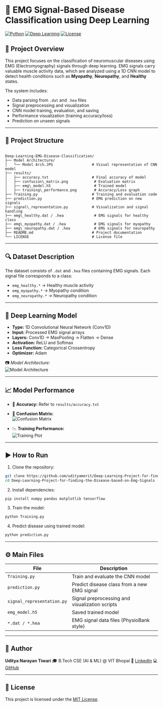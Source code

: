 # 🧠 EMG Signal-Based Disease Classification using Deep Learning

[![Python](https://img.shields.io/badge/Python-3.8%2B-blue.svg)](https://www.python.org/)
[![Deep Learning](https://img.shields.io/badge/Deep%20Learning-CNN-orange)](https://keras.io/)
[![License](https://img.shields.io/badge/License-MIT-green.svg)](LICENSE)

## 📌 Project Overview

This project focuses on the classification of neuromuscular diseases using EMG (Electromyography) signals through deep learning. EMG signals carry valuable muscle activity data, which are analyzed using a 1D CNN model to detect health conditions such as **Myopathy**, **Neuropathy**, and **Healthy** states.

The system includes:
- Data parsing from `.dat` and `.hea` files
- Signal preprocessing and visualization
- CNN model training, evaluation, and saving
- Performance visualization (training accuracy/loss)
- Prediction on unseen signals

---

## 📁 Project Structure

```

Deep-Learning-EMG-Disease-Classification/
├── Model Architecture/
│   └── Model Arch.JPG                  # Visual representation of CNN model
├── results/
│   ├── accuracy.txt                    # Final accuracy of model
│   ├── confusion\_matrix.png            # Evaluation matrix
│   ├── emg\_model.h5                    # Trained model
│   ├── training\_performance.png        # Accuracy/Loss graph
├── Training.py                         # Training and evaluation code
├── prediction.py                       # EMG prediction on new signals
├── signal\_representation.py           # Visualization and signal handling
├── emg\_healthy.dat / .hea              # EMG signals for healthy class
├── emg\_myopathy.dat / .hea             # EMG signals for myopathy
├── emg\_neuropathy.dat / .hea           # EMG signals for neuropathy
├── README.md                           # Project documentation
└── LICENSE                             # License file

````

---

## 🔍 Dataset Description

The dataset consists of `.dat` and `.hea` files containing EMG signals. Each signal file corresponds to a class:
- `emg_healthy.*` → Healthy muscle activity
- `emg_myopathy.*` → Myopathy condition
- `emg_neuropathy.*` → Neuropathy condition

---

## 🧠 Deep Learning Model

- **Type:** 1D Convolutional Neural Network (Conv1D)
- **Input:** Processed EMG signal arrays
- **Layers:** Conv1D → MaxPooling → Flatten → Dense
- **Activation:** ReLU and Softmax
- **Loss Function:** Categorical Crossentropy
- **Optimizer:** Adam

📷 *Model Architecture:*  
![Model Architecture](Model%20Architecture/Model%20Arch.JPG)

---

## 📈 Model Performance

- 📌 **Accuracy:** Refer to `results/accuracy.txt`
- 🧩 **Confusion Matrix:**  
  ![Confusion Matrix](results/confusion_matrix.png)

- 📉 **Training Performance:**  
  ![Training Plot](results/training_performance.png)

---

## ▶️ How to Run

1. Clone the repository:
```bash
git clone https://github.com/udityamerit/Deep-Learning-Project-for-finding-the-Disease-based-on-Emg-Signals.git
cd Deep-Learning-Project-for-finding-the-Disease-based-on-Emg-Signals
````

2. Install dependencies:

```bash
pip install numpy pandas matplotlib tensorflow
```

3. Train the model:

```bash
python Training.py
```

4. Predict disease using trained model:

```bash
python prediction.py
```

---

## ⚙️ Main Files

| File                       | Description                                    |
| -------------------------- | ---------------------------------------------- |
| `Training.py`              | Train and evaluate the CNN model               |
| `prediction.py`            | Predict disease class from a new EMG signal    |
| `signal_representation.py` | Signal preprocessing and visualization scripts |
| `emg_model.h5`             | Saved trained model                            |
| `*.dat / *.hea`            | EMG signal data files (PhysioBank style)       |

---

## 📌 Author

**Uditya Narayan Tiwari**
🎓 B.Tech CSE (AI & ML) @ VIT Bhopal
🔗 [LinkedIn](https://www.linkedin.com/in/uditya-narayan-tiwari-562332289/)
💻 [GitHub](https://github.com/udityamerit)

---

## 📄 License

This project is licensed under the [MIT License](LICENSE).
